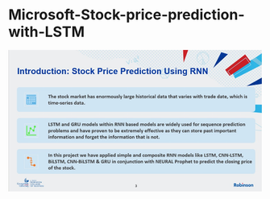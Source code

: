 # Microsoft-Stock-price-prediction-with-LSTM


![My Image](https://github.com/shreymukh2020/Microsoft-Stock-price-prediction-with-LSTM/blob/main/Img_1.jpg)
